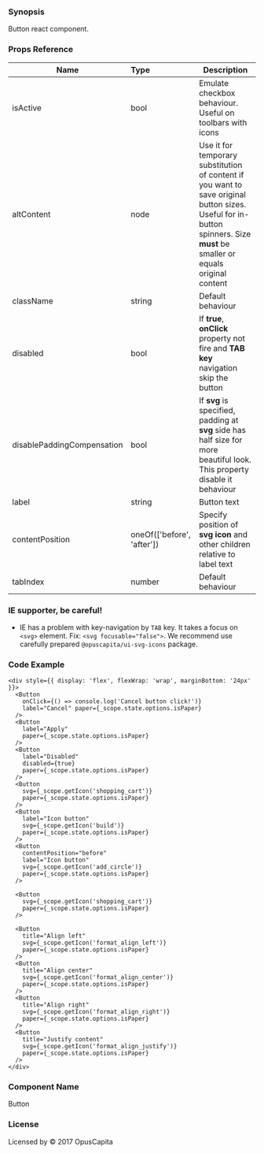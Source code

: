 ### Synopsis

Button react component.

### Props Reference

| Name                           | Type                       | Description                                                                                                                                                                |
| ------------------------------ | :----------------------    | -----------------------------------------------------------                                                                                                                |
| isActive                       | bool                       | Emulate checkbox behaviour. Useful on toolbars with icons                                                                                                                  |
| altContent                     | node                       | Use it for temporary substitution of content if you want to save original button sizes. Useful for in-button spinners. Size **must** be smaller or equals original content |
| className                      | string                     | Default behaviour                                                                                                                                                          |
| disabled                       | bool                       | If **true**, **onClick** property not fire and **TAB key** navigation skip the button                                                                                      |
| disablePaddingCompensation     | bool                       | If **svg** is specified, padding at **svg** side has half size for more beautiful look. This property disable it behaviour                                                 |
| label                          | string                     | Button text                                                                                                                                                                |
| contentPosition                | oneOf(['before', 'after']) | Specify position of **svg icon** and other children relative to label text                                                                                                 |
| tabIndex                       | number                     | Default behaviour                                                                                                                                                          |

### IE supporter, be careful!

* IE has a problem with key-navigation by `TAB` key. It takes a focus on `<svg>` element. Fix: `<svg focusable="false">`. We recommend use carefully prepared `@opuscapita/ui-svg-icons` package.

### Code Example

```
<div style={{ display: 'flex', flexWrap: 'wrap', marginBottom: '24px' }}>
  <Button
    onClick={() => console.log('Cancel button click!')}
    label="Cancel" paper={_scope.state.options.isPaper}
  />
  <Button
    label="Apply"
    paper={_scope.state.options.isPaper}
  />
  <Button
    label="Disabled"
    disabled={true}
    paper={_scope.state.options.isPaper}
  />
  <Button
    svg={_scope.getIcon('shopping_cart')}
    paper={_scope.state.options.isPaper}
  />
  <Button
    label="Icon button"
    svg={_scope.getIcon('build')}
    paper={_scope.state.options.isPaper}
  />
  <Button
    contentPosition="before"
    label="Icon button"
    svg={_scope.getIcon('add_circle')}
    paper={_scope.state.options.isPaper}
  />

  <Button
    svg={_scope.getIcon('shopping_cart')}
    paper={_scope.state.options.isPaper}
  />

  <Button
    title="Align left"
    svg={_scope.getIcon('format_align_left')}
    paper={_scope.state.options.isPaper}
  />
  <Button
    title="Align center"
    svg={_scope.getIcon('format_align_center')}
    paper={_scope.state.options.isPaper}
  />
  <Button
    title="Align right"
    svg={_scope.getIcon('format_align_right')}
    paper={_scope.state.options.isPaper}
  />
  <Button
    title="Justify content"
    svg={_scope.getIcon('format_align_justify')}
    paper={_scope.state.options.isPaper}
  />
</div>
```

### Component Name

Button

### License

Licensed by © 2017 OpusCapita
